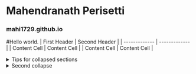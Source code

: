 # Mahendranath Perisetti
### mahi1729.github.io

#Hello world.
| First Header  | Second Header | 
| ------------- | ------------- |
| Content Cell  | Content Cell  | 
| Content Cell  | Content Cell  | 

<details>
   <summary>Tips for collapsed sections</summary>
   ### You can add a header
   You can add text within a collapsed section. 
   You can add an image or a code block, too.

   ```ruby
      puts "Hello World"
   ```
</details>

<details>
   <summary>Second collapse</summary>
      This is fun. 
</details>
